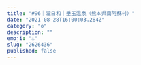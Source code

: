 ```yaml
---
title: "#96｜瀧日和｜垂玉温泉（熊本県南阿蘇村）"
date: "2021-08-28T16:00:03.284Z"
category: "o"
description: ""
emoji: "♨️"
slug: "2626436"
published: false
---
```

